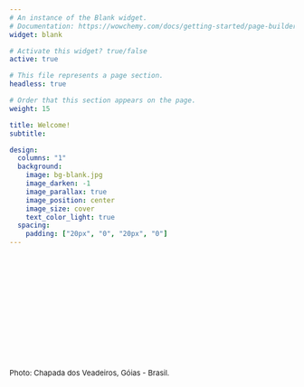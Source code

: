 ```yaml
---
# An instance of the Blank widget.
# Documentation: https://wowchemy.com/docs/getting-started/page-builder/
widget: blank

# Activate this widget? true/false
active: true

# This file represents a page section.
headless: true

# Order that this section appears on the page.
weight: 15

title: Welcome! 
subtitle:

design:
  columns: "1"
  background:
    image: bg-blank.jpg
    image_darken: -1
    image_parallax: true
    image_position: center
    image_size: cover
    text_color_light: true
  spacing:
    padding: ["20px", "0", "20px", "0"]
---
```


<br>
<br>
<br>
<br>
<br>
<br>
<br>
<br>
<br>
<br>
<br>


<font size=2>Photo: Chapada dos Veadeiros, Góias - Brasil.</font><center><a href="#"><span></span><i class="fa fa-arrow-down" aria-hidden="true"></i></a></center>

